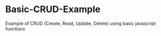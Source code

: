 # Basic-CRUD-Example
 Example of CRUD (Create, Read, Update, Delete) using basic javascript functions
